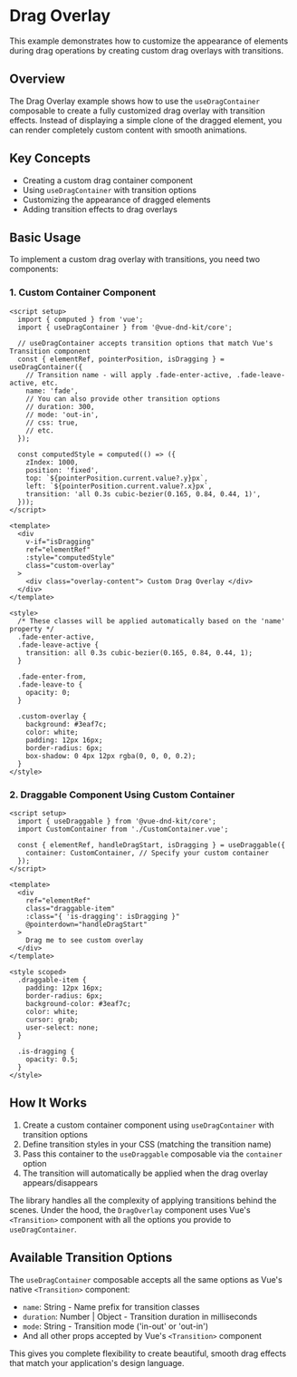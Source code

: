 <script setup>
import CustomDragOverlay from '@examples/CustomDragOverlayContainer/Draggable.vue';
</script>

# Drag Overlay

This example demonstrates how to customize the appearance of elements during drag operations by creating custom drag overlays with transitions.

## Overview

The Drag Overlay example shows how to use the `useDragContainer` composable to create a fully customized drag overlay with transition effects. Instead of displaying a simple clone of the dragged element, you can render completely custom content with smooth animations.

<CustomDragOverlay />

## Key Concepts

- Creating a custom drag container component
- Using `useDragContainer` with transition options
- Customizing the appearance of dragged elements
- Adding transition effects to drag overlays

## Basic Usage

To implement a custom drag overlay with transitions, you need two components:

### 1. Custom Container Component

```vue
<script setup>
  import { computed } from 'vue';
  import { useDragContainer } from '@vue-dnd-kit/core';

  // useDragContainer accepts transition options that match Vue's Transition component
  const { elementRef, pointerPosition, isDragging } = useDragContainer({
    // Transition name - will apply .fade-enter-active, .fade-leave-active, etc.
    name: 'fade',
    // You can also provide other transition options
    // duration: 300,
    // mode: 'out-in',
    // css: true,
    // etc.
  });

  const computedStyle = computed(() => ({
    zIndex: 1000,
    position: 'fixed',
    top: `${pointerPosition.current.value?.y}px`,
    left: `${pointerPosition.current.value?.x}px`,
    transition: 'all 0.3s cubic-bezier(0.165, 0.84, 0.44, 1)',
  }));
</script>

<template>
  <div
    v-if="isDragging"
    ref="elementRef"
    :style="computedStyle"
    class="custom-overlay"
  >
    <div class="overlay-content"> Custom Drag Overlay </div>
  </div>
</template>

<style>
  /* These classes will be applied automatically based on the 'name' property */
  .fade-enter-active,
  .fade-leave-active {
    transition: all 0.3s cubic-bezier(0.165, 0.84, 0.44, 1);
  }

  .fade-enter-from,
  .fade-leave-to {
    opacity: 0;
  }

  .custom-overlay {
    background: #3eaf7c;
    color: white;
    padding: 12px 16px;
    border-radius: 6px;
    box-shadow: 0 4px 12px rgba(0, 0, 0, 0.2);
  }
</style>
```

### 2. Draggable Component Using Custom Container

```vue
<script setup>
  import { useDraggable } from '@vue-dnd-kit/core';
  import CustomContainer from './CustomContainer.vue';

  const { elementRef, handleDragStart, isDragging } = useDraggable({
    container: CustomContainer, // Specify your custom container
  });
</script>

<template>
  <div
    ref="elementRef"
    class="draggable-item"
    :class="{ 'is-dragging': isDragging }"
    @pointerdown="handleDragStart"
  >
    Drag me to see custom overlay
  </div>
</template>

<style scoped>
  .draggable-item {
    padding: 12px 16px;
    border-radius: 6px;
    background-color: #3eaf7c;
    color: white;
    cursor: grab;
    user-select: none;
  }

  .is-dragging {
    opacity: 0.5;
  }
</style>
```

## How It Works

1. Create a custom container component using `useDragContainer` with transition options
2. Define transition styles in your CSS (matching the transition name)
3. Pass this container to the `useDraggable` composable via the `container` option
4. The transition will automatically be applied when the drag overlay appears/disappears

The library handles all the complexity of applying transitions behind the scenes. Under the hood, the `DragOverlay` component uses Vue's `<Transition>` component with all the options you provide to `useDragContainer`.

## Available Transition Options

The `useDragContainer` composable accepts all the same options as Vue's native `<Transition>` component:

- `name`: String - Name prefix for transition classes
- `duration`: Number | Object - Transition duration in milliseconds
- `mode`: String - Transition mode ('in-out' or 'out-in')
- And all other props accepted by Vue's `<Transition>` component

This gives you complete flexibility to create beautiful, smooth drag effects that match your application's design language.
